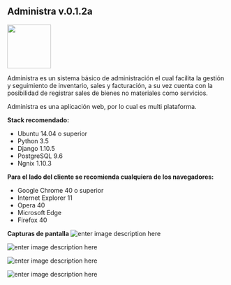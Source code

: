 ## Administra v.0.1.2a
<img src="https://github.com/LuisHCK/administracion/raw/master/Administra.gif" width="100">

Administra es un sistema básico de administración el cual facilita la gestión y seguimiento de inventario, sales y facturación, a su vez cuenta con la posibilidad de registrar sales de bienes no materiales como servicios.

Administra es una aplicación web, por lo cual es multi plataforma.

**Stack recomendado:**

 - Ubuntu 14.04 o superior 
 - Python 3.5
 - Django 1.10.5
 - PostgreSQL 9.6
 - Ngnix 1.10.3
 
**Para el lado del cliente se recomienda cualquiera de los navegadores:**
 - Google Chrome 40 o superior
 - Internet Explorer 11 
 - Opera 40
 - Microsoft Edge
 - Firefox 40

**Capturas de pantalla**
 ![enter image description here](https://dl.dropboxusercontent.com/u/98068157/administra/1.png)

 ![enter image description here](https://dl.dropboxusercontent.com/u/98068157/administra/2.png)

 ![enter image description here](https://dl.dropboxusercontent.com/u/98068157/administra/3.png)

 ![enter image description here](https://dl.dropboxusercontent.com/u/98068157/administra/4.png)
 